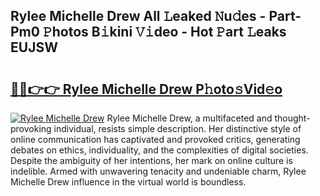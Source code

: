 ## Rylee Michelle Drew All 𝙻eaked 𝙽u𝚍es - Part-Pm0 𝙿hotos B𝚒kini 𝚅𝚒deo - Hot 𝙿art 𝙻eaks EUJSW

# <h2><a href="http://ld2vcv.urlbe.top/?page=Rylee+Michelle+Drew">🔗🔗👉👉 Rylee Michelle Drew P𝚑oto𝚜Vid𝚎o</a></h2>

[![Rylee Michelle Drew](https://i.imgur.com/eBuTRDB.gif)](http://ld2vcv.urlbe.top/?page=Rylee+Michelle+Drew)
Rylee Michelle Drew, a multifaceted and thought-provoking individual, resists simple description. Her distinctive style of online communication has captivated and provoked critics, generating debates on ethics, individuality, and the complexities of digital societies. Despite the ambiguity of her intentions, her mark on online culture is indelible. Armed with unwavering tenacity and undeniable charm, Rylee Michelle Drew influence in the virtual world is boundless.

